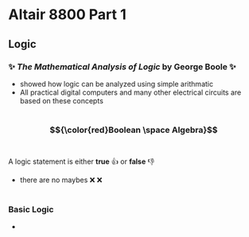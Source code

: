 # Altair 8800 Part 1

## Logic
### :sparkles: *The Mathematical Analysis of Logic* by George Boole :sparkles:<br>
- showed how logic can be analyzed using simple arithmatic<br>
- All practical digital computers and many other electrical circuits are based on these concepts
<br><br>

### $${\color{red}Boolean \space Algebra}$$<br>
A logic statement is either **true** :thumbsup: or **false** :thumbsdown: <br>
- there are no maybes :x: :x:
<br><br>

### Basic Logic
- 
